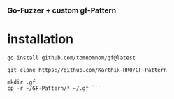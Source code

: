 
### Go-Fuzzer + custom gf-Pattern 

# installation 

``` go install github.com/tomnomnom/gf@latest ```


``` git clone https://github.com/Karthik-HR0/GF-Pattern ```
```
mkdir .gf
cp -r ~/GF-Pattern/* ~/.gf ```





